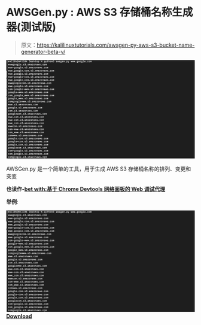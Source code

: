 # AWSGen.py : AWS S3 存储桶名称生成器(测试版)

> 原文：<https://kalilinuxtutorials.com/awsgen-py-aws-s3-bucket-name-generator-beta-v/>

[![AWSGen.py : AWS S3 Bucket Name Generator (beta v.)](img//a71b5c1ec80ba497d92c8f18016b1c13.png "AWSGen.py : AWS S3 Bucket Name Generator (beta v.)")](https://1.bp.blogspot.com/-sW5f_Q_FX-c/XnEntDhiZhI/AAAAAAAAFh0/xvPh87P288Iz-E-5l9nQtGHJgDM6YBLXgCLcBGAsYHQ/s1600/example%25281%2529.png)

AWSGen.py 是一个简单的工具，用于生成 AWS S3 存储桶名称的排列、变更和突变

**也读作-[bet with:基于 Chrome Devtools 网络面板的 Web 调试代理](https://kalilinuxtutorials.com/betwixt/)**

**举例**:

![](img//6faeb8ef1cb65220560cfb136b7b3e41.png)[**Download**](https://github.com/m4ll0k/AWSGen.py)